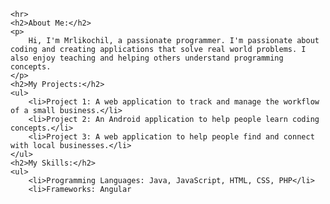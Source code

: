 
<html>
<head>
    <title>GitHub Profile - Mrlikochil</title>
</head>
<body>

    <hr>
    <h2>About Me:</h2>
    <p>
        Hi, I'm Mrlikochil, a passionate programmer. I'm passionate about coding and creating applications that solve real world problems. I also enjoy teaching and helping others understand programming concepts.
    </p>
    <h2>My Projects:</h2>
    <ul>
        <li>Project 1: A web application to track and manage the workflow of a small business.</li>
        <li>Project 2: An Android application to help people learn coding concepts.</li>
        <li>Project 3: A web application to help people find and connect with local businesses.</li>
    </ul>
    <h2>My Skills:</h2>
    <ul>
        <li>Programming Languages: Java, JavaScript, HTML, CSS, PHP</li>
        <li>Frameworks: Angular
